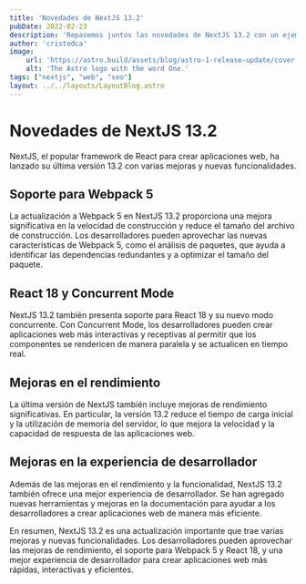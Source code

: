```yaml
---
title: 'Novedades de NextJS 13.2'
pubDate: 2022-02-23
description: 'Repasemos juntos las novedades de NextJS 13.2 con un ejemplo básico'
author: 'cristodca'
image:
    url: 'https://astro.build/assets/blog/astro-1-release-update/cover.jpeg' 
    alt: 'The Astro logo with the word One.'
tags: ["nextjs", "web", "seo"]
layout: ../../layouts/LayoutBlog.astro
---
```

# Novedades de NextJS 13.2

NextJS, el popular framework de React para crear aplicaciones web, ha lanzado su última versión 13.2 con varias mejoras y nuevas funcionalidades.

## Soporte para Webpack 5

La actualización a Webpack 5 en NextJS 13.2 proporciona una mejora significativa en la velocidad de construcción y reduce el tamaño del archivo de construcción. Los desarrolladores pueden aprovechar las nuevas características de Webpack 5, como el análisis de paquetes, que ayuda a identificar las dependencias redundantes y a optimizar el tamaño del paquete.

## React 18 y Concurrent Mode

NextJS 13.2 también presenta soporte para React 18 y su nuevo modo concurrente. Con Concurrent Mode, los desarrolladores pueden crear aplicaciones web más interactivas y receptivas al permitir que los componentes se rendericen de manera paralela y se actualicen en tiempo real.

## Mejoras en el rendimiento

La última versión de NextJS también incluye mejoras de rendimiento significativas. En particular, la versión 13.2 reduce el tiempo de carga inicial y la utilización de memoria del servidor, lo que mejora la velocidad y la capacidad de respuesta de las aplicaciones web.

## Mejoras en la experiencia de desarrollador

Además de las mejoras en el rendimiento y la funcionalidad, NextJS 13.2 también ofrece una mejor experiencia de desarrollador. Se han agregado nuevas herramientas y mejoras en la documentación para ayudar a los desarrolladores a crear aplicaciones web de manera más eficiente.

En resumen, NextJS 13.2 es una actualización importante que trae varias mejoras y nuevas funcionalidades. Los desarrolladores pueden aprovechar las mejoras de rendimiento, el soporte para Webpack 5 y React 18, y una mejor experiencia de desarrollador para crear aplicaciones web más rápidas, interactivas y eficientes.